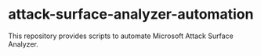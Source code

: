 # attack-surface-analyzer-automation
This repository provides scripts to automate Microsoft Attack Surface Analyzer.
